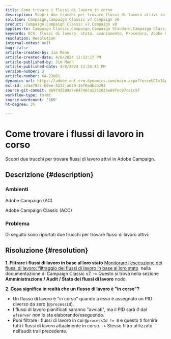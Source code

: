 ```yaml
---
title: Come trovare i flussi di lavoro in corso
description: Scopri due trucchi per trovare flussi di lavoro attivi in Adobe Campaign.
solution: Campaign,Campaign Classic v7,Campaign v8
product: Campaign,Campaign Classic v7,Campaign v8
applies-to: Campaign Classic,Campaign,Campaign Standard,Campaign Classic v7,Campaign v8
keywords: KCS, flussi di lavoro, stato, avanzamento, Procedura, Adobe Campaign, AC, ACC, Adobe Campaign Classic
resolution: Resolution
internal-notes: null
bug: false
article-created-by: Jim Menn
article-created-date: 4/8/2024 11:13:17 PM
article-published-by: Jim Menn
article-published-date: 4/8/2024 11:24:45 PM
version-number: 3
article-number: KA-23881
dynamics-url: https://adobe-ent.crm.dynamics.com/main.aspx?forceUCI=1&pagetype=entityrecord&etn=knowledgearticle&id=224e7394-fdf5-ee11-a1fe-6045bd006268
exl-id: c3ae795c-b0ee-4232-a620-16f0adbcb293
source-git-commit: 069743589a7e64746ca125203be89fec87ca1c5f
workflow-type: tm+mt
source-wordcount: '169'
ht-degree: 3%

---
```


# Come trovare i flussi di lavoro in corso


Scopri due trucchi per trovare flussi di lavoro attivi in Adobe Campaign.

## Descrizione {#description}


### Ambienti

Adobe Campaign (AC)

Adobe Campaign Classic (ACC)

### Problema

Di seguito sono riportati due trucchi per trovare flussi di lavoro attivi:


## Risoluzione {#resolution}


<b>1. Filtrare i flussi di lavoro in base al loro stato</b>
[Monitorare l’esecuzione dei flussi di lavoro: filtraggio dei flussi di lavoro in base al loro stato](https://experienceleague.adobe.com/docs/campaign-classic/using/automating-with-workflows/monitoring-workflows/monitoring-workflow-execution.html?lang=en#filtering-workflows-status)  nella documentazione di Campaign Classic v7.
-`>`  Questo si trova nella sezione <b>Amministrazione / Audit / Stato dei flussi di lavoro</b> nodo.

<b>2. Cosa significa in realtà che un flusso di lavoro è &quot;in corso&quot;?</b>
- Un flusso di lavoro è &quot;in corso&quot; quando a esso è assegnato un PID diverso da zero (`@processId`).
- I flussi di lavoro pianificati saranno &quot;avviati&quot;, ma il PID sarà *0* dal `wfserver` non lo sta elaborando/eseguendo.
- Puoi filtrare i flussi di lavoro in cui `@processId != 0` e questo ti fornirà tutti i flussi di lavoro attualmente in corso.
-`>`  Stesso filtro utilizzato nell’audit trail precedente.
